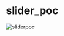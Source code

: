 # slider_poc
![sliderpoc](https://github.com/aryaa0502/timeline_nodes/assets/101689725/dec12504-c3a9-4a2f-a471-fedc8ca02e73)
